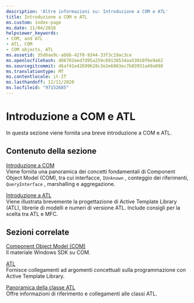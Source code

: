 ```yaml
---
description: 'Altre informazioni su: Introduzione a COM e ATL'
title: Introduzione a COM e ATL
ms.custom: index-page
ms.date: 11/04/2016
helpviewer_keywords:
- COM, and ATL
- ATL, COM
- COM objects, ATL
ms.assetid: 35d6ae9c-abbb-42f0-9344-33f3c19ac3ce
ms.openlocfilehash: d08702eed7d95a259c89138534aa53010f6e9a62
ms.sourcegitcommit: d6af41e42699628c3e2e6063ec7b03931a49a098
ms.translationtype: MT
ms.contentlocale: it-IT
ms.lasthandoff: 12/11/2020
ms.locfileid: "97152685"
---
```

# <a name="introduction-to-com-and-atl"></a>Introduzione a COM e ATL

In questa sezione viene fornita una breve introduzione a COM e ATL.

## <a name="in-this-section"></a>Contenuto della sezione

[Introduzione a COM](../atl/introduction-to-com.md)<br/>
Viene fornita una panoramica dei concetti fondamentali di Component Object Model (COM), tra cui interfacce, `IUnknown` , conteggio dei riferimenti, `QueryInterface` , marshalling e aggregazione.

[Introduzione a ATL](../atl/introduction-to-atl.md)<br/>
Viene illustrata brevemente la progettazione di Active Template Library (ATL), librerie di modelli e numeri di versione ATL. Include consigli per la scelta tra ATL e MFC.

## <a name="related-sections"></a>Sezioni correlate

[Component Object Model (COM)](/windows/win32/com/the-component-object-model)<br/>
Il materiale Windows SDK su COM.

[ATL](../atl/active-template-library-atl-concepts.md)<br/>
Fornisce collegamenti ad argomenti concettuali sulla programmazione con Active Template Library.

[Panoramica della classe ATL](../atl/atl-class-overview.md)<br/>
Offre informazioni di riferimento e collegamenti alle classi ATL.
